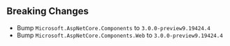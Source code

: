 ﻿## Breaking Changes
* Bump `Microsoft.AspNetCore.Components` to `3.0.0-preview9.19424.4`
* Bump `Microsoft.AspNetCore.Components.Web` to `3.0.0-preview9.19424.4`